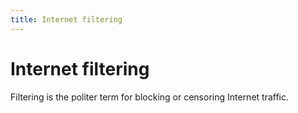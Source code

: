 ```yaml
---
title: Internet filtering
---
```

# Internet filtering

Filtering is the politer term for blocking or censoring Internet traffic.